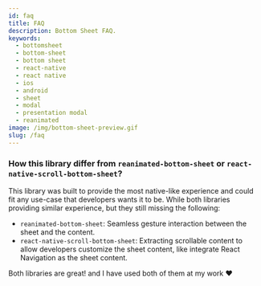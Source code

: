 ```yaml
---
id: faq
title: FAQ
description: Bottom Sheet FAQ.
keywords:
  - bottomsheet
  - bottom-sheet
  - bottom sheet
  - react-native
  - react native
  - ios
  - android
  - sheet
  - modal
  - presentation modal
  - reanimated
image: /img/bottom-sheet-preview.gif
slug: /faq
---
```


### How this library differ from `reanimated-bottom-sheet` or `react-native-scroll-bottom-sheet`?

This library was built to provide the most native-like experience and could fit any use-case that developers wants it to be. While both libraries providing similar experience, but they still missing the following:

- `reanimated-bottom-sheet`: Seamless gesture interaction between the sheet and the content.
- `react-native-scroll-bottom-sheet`: Extracting scrollable content to allow developers customize the sheet content, like integrate React Navigation as the sheet content.

Both libraries are great! and I have used both of them at my work ❤️
